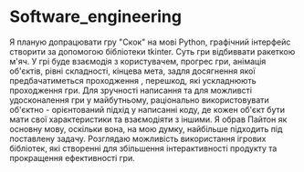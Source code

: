 # Software_engineering

Я планую допрацювати гру "Скок" на мові Python, графічний інтерфейс створити за допомогою бібліотеки tkinter. Суть гри відбиввати ракеткою м'яч. У грі буде взаємодія з користувачем, прогрес гри, анімація об'єктів, рівні складності, кінцева мета, задля досягнення якої предбачатиметься проходження , перешкод, які ускладнюють проходження гри. Для зручності написання та для можливсті удосконалення гри у майбутньому, раціонально використовувати об'єктно - орієнтований підхід у написанні коду, де кожен об'єкт бути мати свої характеристики та взаємодіяти з іншими. Я обрав Пайтон як основну мову, оскільки вона, на мою думку, найбільше підходить під поставлену задачу. Розглядаю можливість використання ігрових бібліотек, які створенні для збільшення інтерактивності продукту та прокращення ефективності гри.
